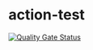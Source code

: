 # action-test
[![Quality Gate Status](https://ant.stratevision.cc/api/project_badges/measure?project=demo&metric=alert_status&token=sqb_46ec7bd48bf65cb97685164a9a4f7ac927c0df0a)](https://ant.stratevision.cc/dashboard?id=demo)
